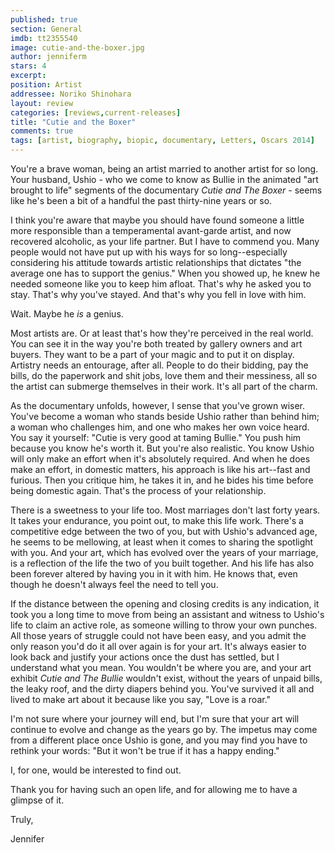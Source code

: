 ```yaml
---
published: true
section: General
imdb: tt2355540
image: cutie-and-the-boxer.jpg
author: jenniferm
stars: 4
excerpt: 
position: Artist
addressee: Noriko Shinohara
layout: review
categories: [reviews,current-releases]
title: "Cutie and the Boxer"
comments: true
tags: [artist, biography, biopic, documentary, Letters, Oscars 2014]
---
```

You're a brave woman, being an artist married to another artist for so long. Your husband, Ushio - who we come to know as Bullie in the animated "art brought to life" segments of the documentary _Cutie and The Boxer_ - seems like he's been a bit of a handful the past thirty-nine years or so.

I think you're aware that maybe you should have found someone a little more responsible than a temperamental avant-garde artist, and now recovered alcoholic, as your life partner. But I have to commend you. Many people would not have put up with his ways for so long--especially considering his attitude towards artistic relationships that dictates "the average one has to support the genius." When you showed up, he knew he needed someone like you to keep him afloat. That's why he asked you to stay. That's why you've stayed. And that's why you fell in love with him.

Wait. Maybe he _is_ a genius.

 Most artists are. Or at least that's how they're perceived in the real world. You can see it in the way you're both treated by gallery owners and art buyers. They want to be a part of your magic and to put it on display. Artistry needs an entourage, after all. People to do their bidding, pay the bills, do the paperwork and shit jobs, love them and their messiness, all so the artist can submerge themselves in their work.  It's all part of the charm. 

As the documentary unfolds, however, I sense that you've grown wiser. You've become a woman who stands beside Ushio rather than behind him; a woman who challenges him, and one who makes her own voice heard. You say it yourself: "Cutie is very good at taming Bullie." You push him because you know he's worth it. But you're also realistic. You know Ushio will only make an effort when it's absolutely required.  And when he does make an effort, in domestic matters, his approach is like his art--fast and furious. Then you critique him, he takes it in, and he bides his time before being domestic again. That's the process of your relationship.

There is a sweetness to your life too. Most marriages don't last forty years. It takes your endurance, you point out, to make this life work. There's a competitive edge between the two of you, but with Ushio's advanced age, he seems to be mellowing, at least when it comes to sharing the spotlight with you. And your art, which has evolved over the years of your marriage, is a reflection of the life the two of you built together. And his life has also been forever altered by having you in it with him. He knows that, even though he doesn't always feel the need to tell you.

If the distance between the opening and closing credits is any indication, it took you a long time to move from being an assistant and witness to Ushio's life to claim an active role, as someone willing to throw your own punches. All those years of struggle could not have been easy, and you admit the only reason you'd do it all over again is for your art. It's always easier to look back and justify your actions once the dust has settled, but I understand what you mean. You wouldn't be where you are, and your art exhibit _Cutie and The Bullie_ wouldn't exist, without the years of unpaid bills, the leaky roof, and the dirty diapers behind you. You've survived it all and lived to make art about it because like you say, "Love is a roar."

I'm not sure where your journey will end, but I'm sure that your art will continue to evolve and change as the years go by. The impetus may come from a different place once Ushio is gone, and you may find you have to rethink your words: "But it won't be true if it has a happy ending."

I, for one, would be interested to find out.

Thank you for having such an open life, and for allowing me to have a glimpse of it.

Truly,

Jennifer